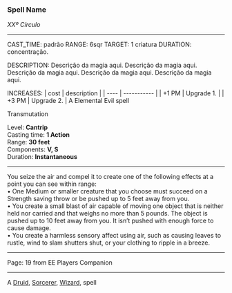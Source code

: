 ### Spell Name

_XXº Círculo_

---

CAST_TIME: padrão
RANGE: 6sqr
TARGET: 1 criatura
DURATION: concentração.

DESCRIPTION:
Descrição da magia aqui. Descrição da magia aqui. Descrição da magia aqui. Descrição da magia aqui. Descrição da magia aqui.

INCREASES:
| cost | description |
| ---- | ----------- |
| +1 PM | Upgrade 1. |
| +3 PM | Upgrade 2. |
  A Elemental Evil spell

Transmutation

Level: **Cantrip**  
Casting time: **1 Action**  
Range: **30 feet**  
Components: **V, S**  
Duration: **Instantaneous**

---

You seize the air and compel it to create one of the following effects at a point you can see within range:  
• One Medium or smaller creature that you choose must succeed on a Strength saving throw or be pushed up to 5 feet away from you.  
• You create a small blast of air capable of moving one object that is neither held nor carried and that weighs no more than 5 pounds. The object is pushed up to 10 feet away from you. It isn’t pushed with enough force to cause damage.  
• You create a harmless sensory affect using air, such as causing leaves to rustle, wind to slam shutters shut, or your clothing to ripple in a breeze.

---

Page: 19 from EE Players Companion

---

A [Druid](https://www.dnd-spells.com/spells/class/Druid), [Sorcerer](https://www.dnd-spells.com/spells/class/Sorcerer), [Wizard](https://www.dnd-spells.com/spells/class/Wizard), spell
